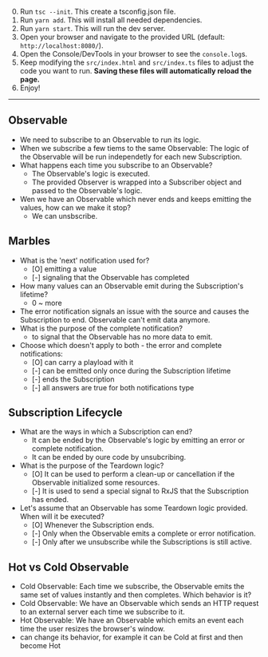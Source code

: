 0. Run `tsc --init`. This create a tsconfig.json file.
1. Run `yarn add`. This will install all needed dependencies.
2. Run `yarn start`. This will run the dev server.
3. Open your browser and navigate to the provided URL (default: `http://localhost:8080/`).
4. Open the Console/DevTools in your browser to see the `console.log`s.
5. Keep modifying the `src/index.html` and `src/index.ts` files to adjust the code you want to run. **Saving these files will automatically reload the page.**
6. Enjoy!


---

## Observable
* We need to subscribe to an Observable to run its logic.
* When we subscribe a few tiems to the same Observable: The logic of the Observable will be run independetly for each new Subscription.
* What happens each time you subscribe to an Observable?
  * The Observable's logic is executed.
  * The provided Observer is wrapped into a Subscriber object and passed to the Observable's logic.
* Wen we have an Observable which never ends and keeps emitting the values, how can we make it stop?
  * We can unsbscribe.

## Marbles
* What is the 'next' notification used for?
  * [O] emitting a value
  * [-] signaling that the Observable has completed
* How many values can an Observable emit during the Subscription's lifetime?
  * 0 ~ more
* The error notification signals an issue with the source and causes the Subscription to end. 
  Observable can't emit data anymore.
* What is the purpose of the complete notification?
  * to signal that the Observable has no more data to emit.
* Choose which doesn't apply to both - the error and complete notifications:
  * [O] can carry a playload with it
  * [-] can be emitted only once during the Subscription lifetime
  * [-] ends the Subscription
  * [-] all answers are true for both notifications type

## Subscription Lifecycle
* What are the ways in which a Subscription can end?
  * It can be ended by the Observable's logic by emitting an error or complete notification.
  * It can be ended by oure code by unsubcribing.
* What is the purpose of the Teardown logic?
  * [O] It can be used to perform a clean-up or cancellation if the Observable initialized some resources.
  * [-] It is used to send a special signal to RxJS that the Subscription has ended.
* Let's assume that an Observable has some Teardown logic provided. When will it be executed?
  * [O] Whenever the Subscription ends.
  * [-] Only when the Observable emits a complete or error notification.
  * [-] Only after we unsubscribe while the Subscriptions is still active.

## Hot vs Cold Observable
* Cold Observable: Each time we subscribe, the Observable emits the same set of values instantly and then completes. Which behavior is it?
* Cold Observable: We have an Observable which sends an HTTP request to an external server each time we subscribe to it.
* Hot Observable: We have an Observable which emits an event each time the user resizes the browser's window. 
* can change its behavior, for example it can be Cold at first and then become Hot
